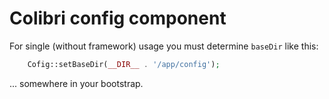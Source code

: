 Colibri config component
========================

For single (without framework) usage you must determine `baseDir` like this:

```php
	Cofig::setBaseDir(__DIR__ . '/app/config');
```

... somewhere in your bootstrap.
